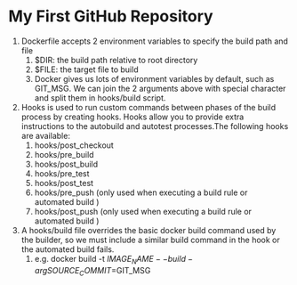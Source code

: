 # My First GitHub Repository
1) Dockerfile accepts 2 environment variables to specify the build path and file
	1. $DIR: the build path relative to root directory
	2. $FILE: the target file to build
	3. Docker gives us lots of environment variables by default, such as GIT_MSG. We can join the 2 arguments above with special character and split them in hooks/build script.
2) Hooks is used to run custom commands between phases of the build process by creating hooks. Hooks allow you to provide extra instructions to the autobuild and autotest processes.The following hooks are available:
	1. hooks/post_checkout
	2. hooks/pre_build
	3. hooks/post_build
	4. hooks/pre_test
	5. hooks/post_test
	6. hooks/pre_push (only used when executing a build rule or automated build )
	7. hooks/post_push (only used when executing a build rule or automated build )
3) A hooks/build file overrides the basic docker build command used by the builder, so we must include a similar build command in the hook or the automated build fails.
	1. e.g. docker build -t $IMAGE_NAME --build-arg SOURCE_COMMIT=$GIT_MSG
